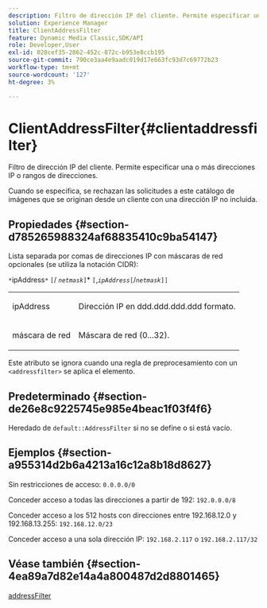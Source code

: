 ```yaml
---
description: Filtro de dirección IP del cliente. Permite especificar una o más direcciones IP o rangos de direcciones.
solution: Experience Manager
title: ClientAddressFilter
feature: Dynamic Media Classic,SDK/API
role: Developer,User
exl-id: 028cef35-2862-452c-872c-b953e8ccb195
source-git-commit: 790ce3aa4e9aadc019d17e663fc93d7c69772b23
workflow-type: tm+mt
source-wordcount: '127'
ht-degree: 3%

---
```


# ClientAddressFilter{#clientaddressfilter}

Filtro de dirección IP del cliente. Permite especificar una o más direcciones IP o rangos de direcciones.

Cuando se especifica, se rechazan las solicitudes a este catálogo de imágenes que se originan desde un cliente con una dirección IP no incluida.

## Propiedades {#section-d785265988324af68835410c9ba54147}

Lista separada por comas de direcciones IP con máscaras de red opcionales (se utiliza la notación CIDR):

`*`ipAddress`*` `[`/ *`netmask`*`]`&#42; `[`,*`ipAddress`*`[`/*`netmask`*`]]`

<table id="simpletable_9F82BB0D42A9434883F2F70A2A92898C"> 
 <tr class="strow"> 
  <td class="stentry"> <p><span class="varname"> ipAddress</span> </p> </td> 
  <td class="stentry"> <p>Dirección IP en <span class="varname"> ddd.ddd.ddd.ddd</span> formato. </p></td> 
 </tr> 
 <tr class="strow"> 
  <td class="stentry"> <p><span class="varname"> máscara de red</span> </p></td> 
  <td class="stentry"> <p>Máscara de red (0...32). </p></td> 
 </tr> 
</table>

Este atributo se ignora cuando una regla de preprocesamiento con un `<addressfilter>` se aplica el elemento.

## Predeterminado {#section-de26e8c9225745e985e4beac1f03f4f6}

Heredado de `default::AddressFilter` si no se define o si está vacío.

## Ejemplos {#section-a955314d2b6a4213a16c12a8b18d8627}

Sin restricciones de acceso: `0.0.0.0/0`

Conceder acceso a todas las direcciones a partir de 192: `192.0.0.0/8`

Conceder acceso a los 512 hosts con direcciones entre 192.168.12.0 y 192.168.13.255: `192.168.12.0/23`

Conceder acceso a una sola dirección IP: `192.168.2.117` o `192.168.2.117/32`

## Véase también {#section-4ea89a7d82e14a4a800487d2d8801465}

[addressFilter](../../../../../is-api/image-catalog/image-serving-api-ref/c-image-catalog-reference/c-rule-set-reference/r-addressfilter-rule.md#reference-48c369f56ecd4034b410da5a94a9dfd1)
